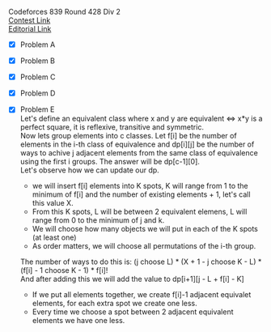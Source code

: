 Codeforces 839 Round 428 Div 2  
[Contest Link](http://codeforces.com/contest/839)  
[Editorial Link](http://codeforces.com/blog/entry/53815)  

- [x] Problem A  

- [x] Problem B  

- [x] Problem C  

- [x] Problem D  

- [x] Problem E  
Let's define an equivalent class where x and y are equivalent <=> x*y is a perfect square, it is reflexive, transitive and symmetric.  
Now lets group elements into c classes. Let f[i] be the number of elements in the i-th class of equivalence and dp[i][j] be the number of ways to achive j adjacent elements from the same class of equivalence using the first i groups. The answer will be dp[c-1][0].  
Let's observe how we can update our dp.
  - we will insert f[i] elements into K spots, K will range from 1 to the minimum of f[i] and the number of existing elements + 1, let's call this value X.  
  - From this K spots, L will be between 2 equivalent elemens, L will range from 0 to the minimum of j and k.  
  - We will choose how many objects we will put in each of the K spots (at least one)
  - As order matters, we will choose all permutations of the i-th group.

  The number of ways to do this is: (j choose L) * (X + 1 - j choose K - L) * (f[i] - 1 choose K - 1) * f[i]!  
  And after adding this we will add the value to dp[i+1][j - L + f[i] - K]  
  - If we put all elements together, we create f[i]-1 adjacent equivalet elements, for each extra spot we create one less.  
  - Every time we choose a spot between 2 adjacent equivalent elements we have one less.  
